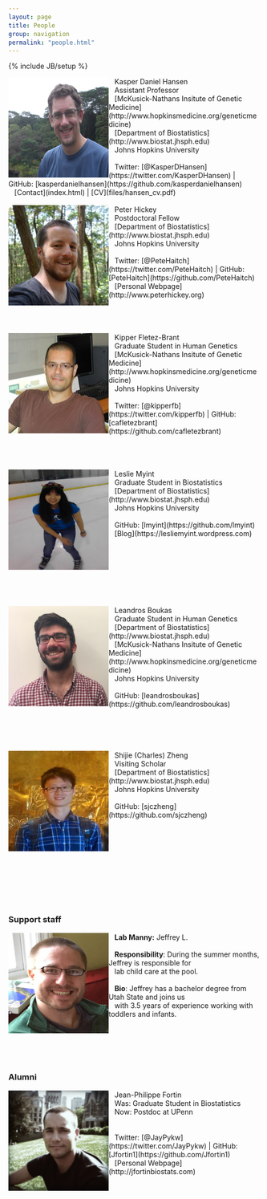 ```yaml
---
layout: page
title: People
group: navigation
permalink: "people.html"
---
```

{% include JB/setup %}

<img alt="Kasper Daniel Hansen" align="left" src="media/people/khansen.jpg" width="200" height="200"/>
&nbsp;&nbsp;&nbsp;Kasper Daniel Hansen<br>
&nbsp;&nbsp;&nbsp;Assistant Professor<br>
&nbsp;&nbsp;&nbsp;[McKusick-Nathans Insitute of Genetic Medicine](http://www.hopkinsmedicine.org/geneticmedicine)<br>
&nbsp;&nbsp;&nbsp;[Department of Biostatistics](http://www.biostat.jhsph.edu)<br>
&nbsp;&nbsp;&nbsp;Johns Hopkins University<br>
<br>
&nbsp;&nbsp;&nbsp;Twitter: [@KasperDHansen](https://twitter.com/KasperDHansen) |
GitHub: [kasperdanielhansen](https://github.com/kasperdanielhansen)<br>
&nbsp;&nbsp;&nbsp;[Contact](index.html) | [CV](files/hansen_cv.pdf)<br>
<br>

<img alt="Peter Hickey" align="left" src="media/people/phickey.jpg" width="200" height="200"/>
&nbsp;&nbsp;&nbsp;Peter Hickey<br>
&nbsp;&nbsp;&nbsp;Postdoctoral Fellow<br>
&nbsp;&nbsp;&nbsp;[Department of Biostatistics](http://www.biostat.jhsph.edu)<br>
&nbsp;&nbsp;&nbsp;Johns Hopkins University<br>
<br>
&nbsp;&nbsp;&nbsp;Twitter: [@PeteHaitch](https://twitter.com/PeteHaitch) |
GitHub: [PeteHaitch](https://github.com/PeteHaitch)<br>
&nbsp;&nbsp;&nbsp;[Personal Webpage](http://www.peterhickey.org)<br>
<br><br><br><br>

<img alt="Kipper Fletez-Brant" align="left" src="media/people/kipper.jpg" width="200" height="200"/>
&nbsp;&nbsp;&nbsp;Kipper Fletez-Brant<br>
&nbsp;&nbsp;&nbsp;Graduate Student in Human Genetics<br>
&nbsp;&nbsp;&nbsp;[McKusick-Nathans Insitute of Genetic Medicine](http://www.hopkinsmedicine.org/geneticmedicine)<br>
&nbsp;&nbsp;&nbsp;Johns Hopkins University<br>
<br>
&nbsp;&nbsp;&nbsp;Twitter: [@kipperfb](https://twitter.com/kipperfb) | GitHub: [cafletezbrant](https://github.com/cafletezbrant)<br>
<br><br><br><br>


<img alt="Leslie Myint" align="left" src="media/people/myint.jpg" width="200" height="200"/>
&nbsp;&nbsp;&nbsp;Leslie Myint<br>
&nbsp;&nbsp;&nbsp;Graduate Student in Biostatistics<br>
&nbsp;&nbsp;&nbsp;[Department of Biostatistics](http://www.biostat.jhsph.edu)<br>
&nbsp;&nbsp;&nbsp;Johns Hopkins University<br>
<br>
&nbsp;&nbsp;&nbsp;GitHub: [lmyint](https://github.com/lmyint)<br>
&nbsp;&nbsp;&nbsp;[Blog](https://lesliemyint.wordpress.com)<br>
<br><br><br><br><br><br><br><br>


<img alt="Leandros Boukas" align="left" src="media/people/lboukas.png" width="200" height="200"/>
&nbsp;&nbsp;&nbsp;Leandros Boukas<br>
&nbsp;&nbsp;&nbsp;Graduate Student in Human Genetics<br>
&nbsp;&nbsp;&nbsp;[Department of Biostatistics](http://www.biostat.jhsph.edu)<br>
&nbsp;&nbsp;&nbsp;[McKusick-Nathans Insitute of Genetic Medicine](http://www.hopkinsmedicine.org/geneticmedicine)<br>
&nbsp;&nbsp;&nbsp;Johns Hopkins University<br>
<br>
&nbsp;&nbsp;&nbsp;GitHub: [leandrosboukas](https://github.com/leandrosboukas)<br>
<br><br><br><br><br>


<img alt="Charles Zheng" align="left" src="media/people/czheng.jpg" width="200" height="200"/>
&nbsp;&nbsp;&nbsp;Shijie (Charles) Zheng<br>
&nbsp;&nbsp;&nbsp;Visiting Scholar<br>
&nbsp;&nbsp;&nbsp;[Department of Biostatistics](http://www.biostat.jhsph.edu)<br>
&nbsp;&nbsp;&nbsp;Johns Hopkins University<br>
<br>
&nbsp;&nbsp;&nbsp;GitHub: [sjczheng](https://github.com/sjczheng)<br>
<br><br><br><br><br>


<br><br><br><br>

### Support staff

<img alt="Jeffrey" align="left" src="media/people/jeffrey.png" width="200" height="200"/>
&nbsp;&nbsp;&nbsp;<b>Lab Manny:</b> Jeffrey L.<br>
&nbsp;&nbsp;&nbsp;<br>
&nbsp;&nbsp;&nbsp;<b>Responsibility</b>: During the summer months, Jeffrey is responsible for<br>
&nbsp;&nbsp;&nbsp;lab child care at the pool.<br>
&nbsp;&nbsp;&nbsp;<br>
&nbsp;&nbsp;&nbsp;<b>Bio</b>: Jeffrey has a bachelor degree from Utah State and joins us<br>
&nbsp;&nbsp;&nbsp;with 3.5 years of experience working with toddlers and infants.<br>
<br>
<br><br><br><br>

### Alumni

<img alt="Jean-Philippe Fortin" align="left" src="media/people/fortin.png" width="200" height="200"/>
&nbsp;&nbsp;&nbsp;Jean-Philippe Fortin<br>
&nbsp;&nbsp;&nbsp;Was: Graduate Student in Biostatistics<br>
&nbsp;&nbsp;&nbsp;Now: Postdoc at UPenn<br>
<br>
<br>
&nbsp;&nbsp;&nbsp;Twitter: [@JayPykw](https://twitter.com/JayPykw) |
GitHub: [Jfortin1](https://github.com/Jfortin1)<br>
&nbsp;&nbsp;&nbsp;[Personal Webpage](http://jfortinbiostats.com)<br>
<br><br><br><br>
